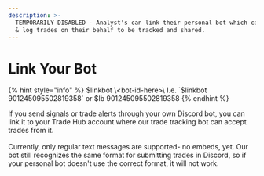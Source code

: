 ```yaml
---
description: >-
  TEMPORARILY DISABLED - Analyst's can link their personal bot which can submit
  & log trades on their behalf to be tracked and shared.
---
```


# Link Your Bot

{% hint style="info" %}
$linkbot \<bot-id-here>\
I.e. `$linkbot 901245095502819358` or $lb 901245095502819358
{% endhint %}

If you send signals or trade alerts through your own Discord bot, you can link it to your Trade Hub account where our trade tracking bot can accept trades from it.\
\
Currently, only regular text messages are supported- no embeds, yet. Our bot still recognizes the same format for submitting trades in Discord, so if your personal bot doesn't use the correct format, it will not work.
